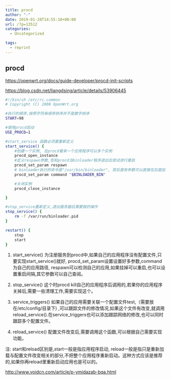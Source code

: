 ```yaml
---
title: procd
author: "-"
date: 2019-01-28T14:55:10+00:00
url: /?p=13512
categories:
  - Uncategorized

tags:
  - reprint
---
```

## procd
https://openwrt.org/docs/guide-developer/procd-init-scripts
  
https://blog.csdn.net/liangdsing/article/details/53906445

```bash
#!/bin/sh /etc/rc.common
# Copyright (C) 2008 OpenWrt.org

#执行的顺序,按照字符串顺序排序并不是数字排序
START=98

#使用procd启动
USE_PROCD=1

#start_service 函数必须要重新定义
start_service() {
    #创建一个实例, 在procd看来一个应用程序可以多个实例
    procd_open_instance
    #定义respawn参数,告知procd当binloader程序退出后尝试进行重启
    procd_set_param respawn
    # binloader执行的命令是"/usr/bin/binloader", 若后面有参数可以直接在后面加上
    procd_set_param command "$BINLOADER_BIN"

    #关闭实例
    procd_close_instance

}

#stop_service重新定义,退出服务器后需要做的操作
stop_service() {
    rm -f /var/run/binloader.pid
}

restart() {
    stop
    start
}

```

  1. start_service() 为注册服务到procd中,如果自己的应用程序没有配置文件,只要实现start_service()就好, procd_set_param设置设置好多参数,command为自己的应用路径, respawn可以检测自己的应用,如果挂掉可以重启,也可以设置重启间隔,其它参数可以自己查阅。 
  2. stop_service() 这个时procd kill自己的应用程序后调用的,若果你的应用程序关掉后,需要一些清理工作,需要实现这个。

  3. service_triggers() 如果自己的应用需要关联一个配置文件test,（需要放在/etc/config/目录下) ,可以跟踪文件的修改情况,如果这个文件有改变,就调用reload_service().在service_triggers也可以添加跟踪网络的修改,也可以同时跟踪多个配置文件。

  4. reload_service() 配置文件改变后,需要调用这个函数,可以根据自己需要实现功能。

注: start和reload区别是,start一般是指应用程序启动, reload一般是指只是重新加载与配置文件改变相关的部分,不把整个应用程序重新启动。这种方式应该是推荐的,如果你再reload里重新启动应用也是可以的。

http://www.voidcn.com/article/p-ymidazab-bqa.html